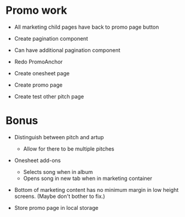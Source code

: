 # Promo work
* All marketing child pages have back to promo page button
* Create pagination component
* Can have additional pagination component
* Redo PromoAnchor

* Create onesheet page
* Create promo page
* Create test other pitch page

# Bonus
* Distinguish between pitch and artup
    * Allow for there to be multiple pitches

* Onesheet add-ons
    * Selects song when in album
    * Opens song in new tab when in marketing container

* Bottom of marketing content has no minimum margin in low height screens. (Maybe don't bother to fix.)

* Store promo page in local storage